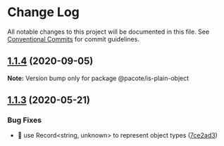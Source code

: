 # Change Log

All notable changes to this project will be documented in this file.
See [Conventional Commits](https://conventionalcommits.org) for commit guidelines.

## [1.1.4](https://github.com/PacoteJS/pacote/compare/@pacote/is-plain-object@1.1.3...@pacote/is-plain-object@1.1.4) (2020-09-05)

**Note:** Version bump only for package @pacote/is-plain-object

## [1.1.3](https://github.com/PacoteJS/pacote/compare/@pacote/is-plain-object@1.1.2...@pacote/is-plain-object@1.1.3) (2020-05-21)

### Bug Fixes

- 🐛 use Record<string, unknown> to represent object types ([7ce2ad3](https://github.com/PacoteJS/pacote/commit/7ce2ad3e25762bd86c90771791b0571f99f1ea32))
